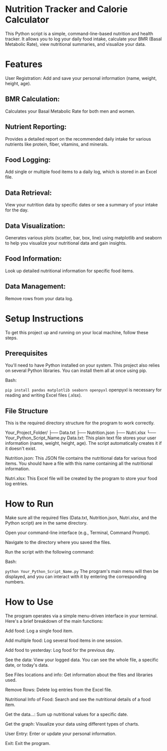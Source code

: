 # Nutrition Tracker and Calorie Calculator
This Python script is a simple, command-line-based nutrition and health tracker. It allows you to log your daily food intake, calculate your BMR (Basal Metabolic Rate), view nutritional summaries, and visualize your data.

# Features
User Registration: Add and save your personal information (name, weight, height, age).

## BMR Calculation: 
Calculates your Basal Metabolic Rate for both men and women.

## Nutrient Reporting: 
Provides a detailed report on the recommended daily intake for various nutrients like protein, fiber, vitamins, and minerals.

## Food Logging: 
Add single or multiple food items to a daily log, which is stored in an Excel file.

## Data Retrieval: 
View your nutrition data by specific dates or see a summary of your intake for the day.

## Data Visualization: 
Generates various plots (scatter, bar, box, line) using matplotlib and seaborn to help you visualize your nutritional data and gain insights.

## Food Information: 
Look up detailed nutritional information for specific food items.

## Data Management:
Remove rows from your data log.

# Setup Instructions
To get this project up and running on your local machine, follow these steps.

## Prerequisites
You'll need to have Python installed on your system. This project also relies on several Python libraries. You can install them all at once using pip.

Bash:

`pip install pandas matplotlib seaborn openpyxl`
openpyxl is necessary for reading and writing Excel files (.xlsx).

## File Structure
This is the required directory structure for the program to work correctly.

Your_Project_Folder/
├── Data.txt
├── Nutrition.json
├── Nutri.xlsx
└── Your_Python_Script_Name.py
Data.txt: This plain text file stores your user information (name, weight, height, age). The script automatically creates it if it doesn't exist.

Nutrition.json: This JSON file contains the nutritional data for various food items. You should have a file with this name containing all the nutritional information.

Nutri.xlsx: This Excel file will be created by the program to store your food log entries.

# How to Run
Make sure all the required files (Data.txt, Nutrition.json, Nutri.xlsx, and the Python script) are in the same directory.

Open your command-line interface (e.g., Terminal, Command Prompt).

Navigate to the directory where you saved the files.

Run the script with the following command:

Bash:

`python Your_Python_Script_Name.py`
The program's main menu will then be displayed, and you can interact with it by entering the corresponding numbers.

# How to Use
The program operates via a simple menu-driven interface in your terminal. Here's a brief breakdown of the main functions:

Add food: Log a single food item.

Add multiple food: Log several food items in one session.

Add food to yesterday: Log food for the previous day.

See the data: View your logged data. You can see the whole file, a specific date, or today's data.

See Files locations and info: Get information about the files and libraries used.

Remove Rows: Delete log entries from the Excel file.

Nutritional Info of Food: Search and see the nutritional details of a food item.

Get the data...: Sum up nutritional values for a specific date.

Get the graph: Visualize your data using different types of charts.

User Entry: Enter or update your personal information.

Exit: Exit the program.
